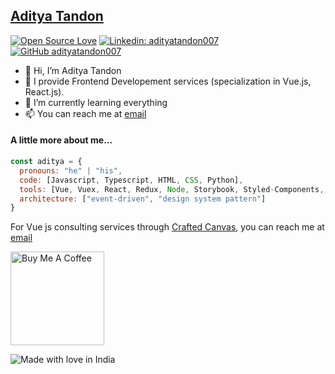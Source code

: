 ## [Aditya Tandon](https://adityatandon007.github.io/)
[![Open Source Love](https://badges.frapsoft.com/os/v2/open-source.svg?v=103)](https://github.com/adityatandon007)
[![Linkedin: adityatandon007](https://img.shields.io/badge/-adityatandon007-blue?style=flat-square&logo=Linkedin&logoColor=white&link=https://www.linkedin.com/in/adityatandon007/)](https://www.linkedin.com/in/adityatandon007/)
[![GitHub adityatandon007](https://img.shields.io/github/followers/adityatandon007?label=follow&style=social)](https://github.com/adityatandon007)

- 👋 Hi, I’m Aditya Tandon
- 👀 I provide Frontend Developement services (specialization in Vue.js, React.js).
- 🌱 I’m currently learning everything
- 📫 You can reach me at [email](mailto:adityatandon007@gmail.com)


#### A little more about me...  

```javascript
const aditya = {
  pronouns: "he" | "his",
  code: [Javascript, Typescript, HTML, CSS, Python],
  tools: [Vue, Vuex, React, Redux, Node, Storybook, Styled-Components, Jest],
  architecture: ["event-driven", "design system pattern"]
}
```
<!--END_SECTION:waka-->

For Vue js consulting services through [Crafted Canvas](https://github.com/crafted-canvas), you can reach me at [email](mailto:craftedcanvasllc@gmail.com)

<a href="https://www.buymeacoffee.com/adityatandon007" target="_blank"><img src="https://cdn.buymeacoffee.com/buttons/v2/default-red.png" alt="Buy Me A Coffee" width="150" ></a>

![Made with love in India](https://madewithlove.now.sh/in?heart=true&colorB=%2338bbdc&template=for-the-badge)
